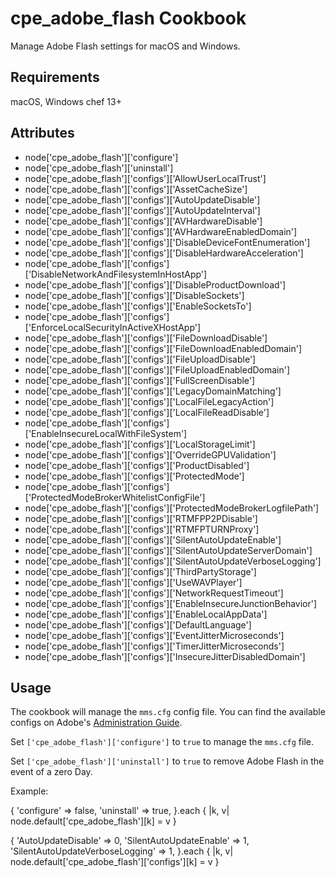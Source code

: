cpe_adobe_flash Cookbook
========================
Manage Adobe Flash settings for macOS and Windows.

Requirements
------------
macOS, Windows
chef 13+

Attributes
----------
* node['cpe_adobe_flash']['configure']
* node['cpe_adobe_flash']['uninstall']
* node['cpe_adobe_flash']['configs']['AllowUserLocalTrust']
* node['cpe_adobe_flash']['configs']['AssetCacheSize']
* node['cpe_adobe_flash']['configs']['AutoUpdateDisable']
* node['cpe_adobe_flash']['configs']['AutoUpdateInterval']
* node['cpe_adobe_flash']['configs']['AVHardwareDisable']
* node['cpe_adobe_flash']['configs']['AVHardwareEnabledDomain']
* node['cpe_adobe_flash']['configs']['DisableDeviceFontEnumeration']
* node['cpe_adobe_flash']['configs']['DisableHardwareAcceleration']
* node['cpe_adobe_flash']['configs']['DisableNetworkAndFilesystemInHostApp']
* node['cpe_adobe_flash']['configs']['DisableProductDownload']
* node['cpe_adobe_flash']['configs']['DisableSockets']
* node['cpe_adobe_flash']['configs']['EnableSocketsTo']
* node['cpe_adobe_flash']['configs']['EnforceLocalSecurityInActiveXHostApp']
* node['cpe_adobe_flash']['configs']['FileDownloadDisable']
* node['cpe_adobe_flash']['configs']['FileDownloadEnabledDomain']
* node['cpe_adobe_flash']['configs']['FileUploadDisable']
* node['cpe_adobe_flash']['configs']['FileUploadEnabledDomain']
* node['cpe_adobe_flash']['configs']['FullScreenDisable']
* node['cpe_adobe_flash']['configs']['LegacyDomainMatching']
* node['cpe_adobe_flash']['configs']['LocalFileLegacyAction']
* node['cpe_adobe_flash']['configs']['LocalFileReadDisable']
* node['cpe_adobe_flash']['configs']['EnableInsecureLocalWithFileSystem']
* node['cpe_adobe_flash']['configs']['LocalStorageLimit']
* node['cpe_adobe_flash']['configs']['OverrideGPUValidation']
* node['cpe_adobe_flash']['configs']['ProductDisabled']
* node['cpe_adobe_flash']['configs']['ProtectedMode']
* node['cpe_adobe_flash']['configs']['ProtectedModeBrokerWhitelistConfigFile']
* node['cpe_adobe_flash']['configs']['ProtectedModeBrokerLogfilePath']
* node['cpe_adobe_flash']['configs']['RTMFPP2PDisable']
* node['cpe_adobe_flash']['configs']['RTMFPTURNProxy']
* node['cpe_adobe_flash']['configs']['SilentAutoUpdateEnable']
* node['cpe_adobe_flash']['configs']['SilentAutoUpdateServerDomain']
* node['cpe_adobe_flash']['configs']['SilentAutoUpdateVerboseLogging']
* node['cpe_adobe_flash']['configs']['ThirdPartyStorage']
* node['cpe_adobe_flash']['configs']['UseWAVPlayer']
* node['cpe_adobe_flash']['configs']['NetworkRequestTimeout']
* node['cpe_adobe_flash']['configs']['EnableInsecureJunctionBehavior']
* node['cpe_adobe_flash']['configs']['EnableLocalAppData']
* node['cpe_adobe_flash']['configs']['DefaultLanguage']
* node['cpe_adobe_flash']['configs']['EventJitterMicroseconds']
* node['cpe_adobe_flash']['configs']['TimerJitterMicroseconds']
* node['cpe_adobe_flash']['configs']['InsecureJitterDisabledDomain']

Usage
-----
The cookbook will manage the `mms.cfg` config file. You can find the available configs on Adobe's [Administration Guide](https://helpx.adobe.com/flash-player/kb/administration-configure-auto-update-notification.html).

Set `['cpe_adobe_flash']['configure']` to `true` to manage the `mms.cfg` file.

Set `['cpe_adobe_flash']['uninstall']` to `true` to remove Adobe Flash in the event of a zero Day.

Example:

  {
    'configure' => false,
    'uninstall' => true,
  }.each { |k, v| node.default['cpe_adobe_flash'][k] = v }

  {
    'AutoUpdateDisable' => 0,
    'SilentAutoUpdateEnable' => 1,
    'SilentAutoUpdateVerboseLogging' => 1,
  }.each { |k, v| node.default['cpe_adobe_flash']['configs'][k] = v }
